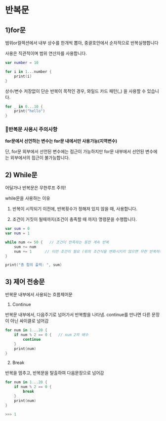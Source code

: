 # 반복문

## 1)for문

범위or컬렉션에서 내부 상수를 한개씩 뽑아, 중괄호안에서 순차적으로 반복실행합니다

사용은 직관적이며 범위 연산자를 사용합니다.

```swift
var number = 10

for i in 1...number {
    print(i)
}
```

상수/변수 저장없이 단순 반복이 목적인 경우, 와일드 카드 패턴(_) 을 사용할 수 있습니다.

```swift
for _ in 0...10 {
    print("hello")
}
```

### 💬반복문 사용시 주의사항

**for문에서 선언하는 변수는 for문 내에서만 사용가능(지역변수)**

단, for문 외부에서 선언된 변수에는 접근이 가능하지만 for문 내부에서 선언된 변수에는 외부에서의 접근이 불가능합니다.

## 2) While문

어딜가나 반복문은 무한루프 주의!

while문을 사용하는 이유

1) 반복이 시작되기 이전에, 반복횟수가 정해져 있지 않을 때, 사용합니다.

2) 조건이 거짓이 될때까지(조건이 충족할 때 까지) 명령문을 수행합니다.

```swift
var sum = 0
var num = 1

while num <= 50 {   // 조건이 만족하는 동안 계속 반복
    sum += num
    num += 1      // 이런 조건이 필요 (위의 조건식을 변화시키지 않으면 무한 반복하게됨)
}

print("총 합의 출력: ", sum)
```

## **3) 제어 전송문**

반복문 내부에서 사용되는 흐름제어문

1) Continue

반복문 내부에서, 다음주기로 넘어가서 반복함을 나타냄. continue를 만나면 다른 문장이 아닌 싸이클로 넘어감

```swift
for num in 1...20 {
    if num % 2 == 0 {   // num 2의 배수
        continue
    }
    print(num)
}
```

2) Break

반복을 멈추고, 반복문을 탈출하여 다음문장으로 넘어감

```swift
for num in 1...20 {
    if num % 2 == 0 {
        break
    }
    print(num)
}

>>> 1
```